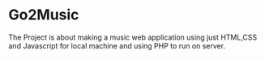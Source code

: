 # Go2Music
The Project is about making a music web application using just HTML,CSS and Javascript  for local machine and using PHP to run on server.
